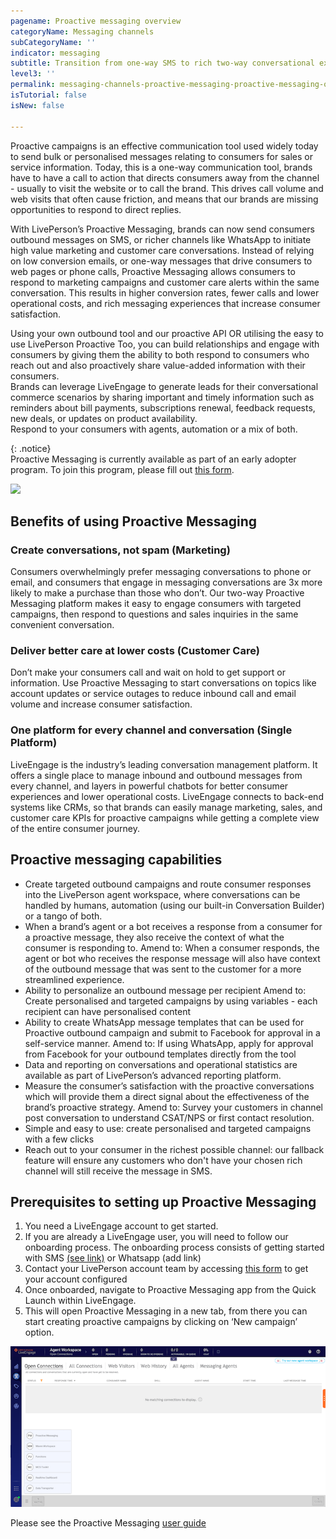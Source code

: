 ```yaml
---
pagename: Proactive messaging overview
categoryName: Messaging channels
subCategoryName: ''
indicator: messaging
subtitle: Transition from one-way SMS to rich two-way conversational experiences
level3: ''
permalink: messaging-channels-proactive-messaging-proactive-messaging-overview.html
isTutorial: false
isNew: false

---
```

Proactive campaigns is an effective communication tool used widely today to send bulk or personalised messages relating to consumers for sales or service information. Today, this is a one-way communication tool, brands have to have a call to action that directs consumers away from the channel - usually to visit the website or to call the brand. This drives call volume and web visits that often cause friction, and means that our brands are missing opportunities to respond to direct replies.

With LivePerson’s Proactive Messaging, brands can now send consumers outbound messages on SMS, or richer channels like WhatsApp to initiate high value marketing and customer care conversations. Instead of relying on low conversion emails, or one-way messages that drive consumers to web pages or phone calls, Proactive Messaging allows consumers to respond to marketing campaigns and customer care alerts within the same conversation. This results in higher conversion rates, fewer calls and lower operational costs, and rich messaging experiences that increase consumer satisfaction.

Using your own outbound tool and our proactive API OR utilising the easy to use LivePerson Proactive Too, you can build relationships and engage with consumers by giving them the ability to both respond to consumers who reach out and also proactively share value-added information with their consumers.  
Brands can leverage LiveEngage to generate leads for their conversational commerce scenarios by sharing important and timely information such as reminders about bill payments, subscriptions renewal, feedback requests, new deals, or updates on product availability.  
Respond to your consumers with agents, automation or a mix of both.

{: .notice}  
Proactive Messaging is currently available as part of an early adopter program. To join this program, please fill out [this form](https://forms.gle/wDBkzsCtT4CCQMFR9).

![](img/Proactive_Messaging)

## Benefits of using Proactive Messaging

### Create conversations, not spam (Marketing)

Consumers overwhelmingly prefer messaging conversations to phone or email, and consumers that engage in messaging conversations are 3x more likely to make a purchase than those who don’t. Our two-way Proactive Messaging platform makes it easy to engage consumers with targeted campaigns, then respond to questions and sales inquiries in the same convenient conversation.

### Deliver better care at lower costs (Customer Care)

Don’t make your consumers call and wait on hold to get support or information. Use Proactive Messaging to start conversations on topics like account updates or service outages to reduce inbound call and email volume and increase consumer satisfaction.

### One platform for every channel and conversation (Single Platform)

LiveEngage is the industry’s leading conversation management platform. It offers a single place to manage inbound and outbound messages from every channel, and layers in powerful chatbots for better consumer experiences and lower operational costs. LiveEngage connects to back-end systems like CRMs, so that brands can easily manage marketing, sales, and customer care KPIs for proactive campaigns while getting a complete view of the entire consumer journey.

## Proactive messaging capabilities

* Create targeted outbound campaigns and route consumer responses into the LivePerson agent workspace, where conversations can be handled by humans, automation (using our built-in Conversation Builder) or a tango of both.
* When a brand’s agent or a bot receives a response from a consumer for a proactive message, they also receive the context of what the consumer is responding to. Amend to: When a consumer responds, the agent or bot who receives the response message will also have context of the outbound message that was sent to the customer for a more streamlined experience.
* Ability to personalize an outbound message per recipient Amend to: Create personalised and targeted campaigns by using variables - each recipient can have personalised content
* Ability to create WhatsApp message templates that can be used for Proactive outbound campaign and submit to Facebook for approval in a self-service manner. Amend to: If using WhatsApp, apply for approval from Facebook for your outbound templates directly from the tool
* Data and reporting on conversations and operational statistics are available as part of LivePerson’s advanced reporting platform.
* Measure the consumer’s satisfaction with the proactive conversations which will provide them a direct signal about the effectiveness of the brand’s proactive strategy. Amend to: Survey your customers in channel post conversation to understand CSAT/NPS or first contact resolution.
* Simple and easy to use: create personalised and targeted campaigns with a few clicks
* Reach out to your consumer in the richest possible channel: our fallback feature will ensure any customers who don't have your chosen rich channel will still receive the message in SMS.

## Prerequisites to setting up Proactive Messaging

1. You need a LiveEngage account to get started.
2. If you are already a LiveEngage user, you will need to follow our onboarding process. The onboarding process consists of getting started with SMS [(see link)](https://knowledge.liveperson.com/getting-started-quick-start-guides-twilio-sms-quick-start.html) or Whatsapp (add link)
3. Contact your LivePerson account team by accessing [this form](https://forms.gle/wDBkzsCtT4CCQMFR9) to get your account configured
4. Once onboarded, navigate to Proactive Messaging app from the Quick Launch within LiveEngage.
5. This will open Proactive Messaging in a new tab, from there you can start creating proactive campaigns by clicking on ‘New campaign’ option.

![](img/Proactive_launch_pad.png)

Please see the Proactive Messaging [user guide](https://knowledge.liveperson.com/messaging-channels-proactive-messaging-proactive-messaging-user-guide.html)
